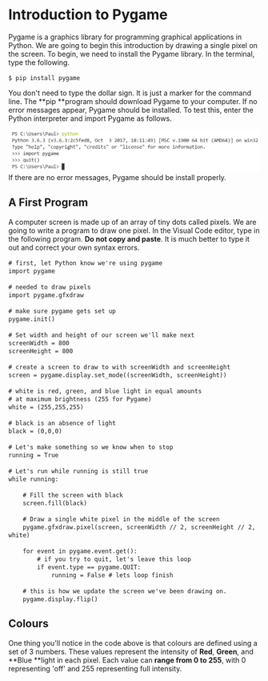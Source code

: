 # Introduction to Pygame

Pygame is a graphics library for programming graphical applications in Python.  We are going to begin this introduction by drawing a single pixel on the screen.  To begin, we need to install the Pygame library.  In the terminal, type the following.

```
$ pip install pygame
```

You don't need to type the dollar sign.  It is just a marker for the command line.  The **pip **program should download Pygame to your computer.  If no error messages appear, Pygame should be installed.  To test this, enter the Python interpreter and import Pygame as follows.

![](/assets/importPygameTest.JPG)If there are no error messages, Pygame should be install properly.

## A First Program

A computer screen is made up of an array of tiny dots called pixels.  We are going to  write a program to draw one pixel.  In the Visual Code editor, type in the following program.  **Do not copy and paste**.  It is much better to type it out and correct your own syntax errors.

```
# first, let Python know we're using pygame
import pygame

# needed to draw pixels 
import pygame.gfxdraw

# make sure pygame gets set up
pygame.init()

# Set width and height of our screen we'll make next
screenWidth = 800
screenHeight = 800 

# create a screen to draw to with screenWidth and screenHeight
screen = pygame.display.set_mode((screenWidth, screenHeight)) 

# white is red, green, and blue light in equal amounts
# at maximum brightness (255 for Pygame)
white = (255,255,255) 

# black is an absence of light
black = (0,0,0) 

# Let's make something so we know when to stop
running = True

# Let's run while running is still true
while running: 

    # Fill the screen with black
    screen.fill(black) 

    # Draw a single white pixel in the middle of the screen
    pygame.gfxdraw.pixel(screen, screenWidth // 2, screenHeight // 2, white) 

    for event in pygame.event.get():
        # if you try to quit, let's leave this loop
        if event.type == pygame.QUIT: 
            running = False # lets loop finish 

    # this is how we update the screen we've been drawing on.
    pygame.display.flip()
```

## Colours

One thing you'll notice in the code above is that colours are defined using a set of 3 numbers.  These values represent the intensity of **Red**, **Green**, and **Blue **light in each pixel.  Each value can **range from 0 to 255**, with 0 representing 'off' and 255 representing full intensity.


